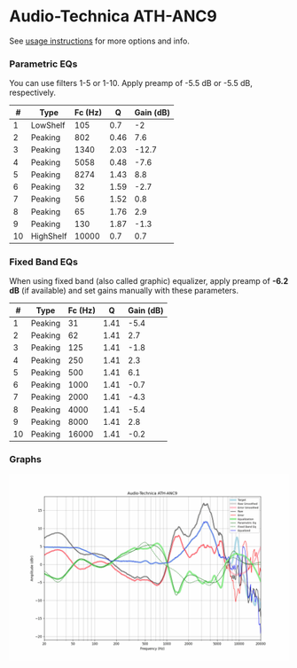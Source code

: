 # Audio-Technica ATH-ANC9
See [usage instructions](https://github.com/jaakkopasanen/AutoEq#usage) for more options and info.

### Parametric EQs
You can use filters 1-5 or 1-10. Apply preamp of -5.5 dB or -5.5 dB, respectively.

|   # | Type      |   Fc (Hz) |    Q |   Gain (dB) |
|-----|-----------|-----------|------|-------------|
|   1 | LowShelf  |       105 | 0.7  |        -2   |
|   2 | Peaking   |       802 | 0.46 |         7.6 |
|   3 | Peaking   |      1340 | 2.03 |       -12.7 |
|   4 | Peaking   |      5058 | 0.48 |        -7.6 |
|   5 | Peaking   |      8274 | 1.43 |         8.8 |
|   6 | Peaking   |        32 | 1.59 |        -2.7 |
|   7 | Peaking   |        56 | 1.52 |         0.8 |
|   8 | Peaking   |        65 | 1.76 |         2.9 |
|   9 | Peaking   |       130 | 1.87 |        -1.3 |
|  10 | HighShelf |     10000 | 0.7  |         0.7 |

### Fixed Band EQs
When using fixed band (also called graphic) equalizer, apply preamp of **-6.2 dB** (if available) and set gains manually with these parameters.

|   # | Type    |   Fc (Hz) |    Q |   Gain (dB) |
|-----|---------|-----------|------|-------------|
|   1 | Peaking |        31 | 1.41 |        -5.4 |
|   2 | Peaking |        62 | 1.41 |         2.7 |
|   3 | Peaking |       125 | 1.41 |        -1.8 |
|   4 | Peaking |       250 | 1.41 |         2.3 |
|   5 | Peaking |       500 | 1.41 |         6.1 |
|   6 | Peaking |      1000 | 1.41 |        -0.7 |
|   7 | Peaking |      2000 | 1.41 |        -4.3 |
|   8 | Peaking |      4000 | 1.41 |        -5.4 |
|   9 | Peaking |      8000 | 1.41 |         2.8 |
|  10 | Peaking |     16000 | 1.41 |        -0.2 |

### Graphs
![](./Audio-Technica%20ATH-ANC9.png)
